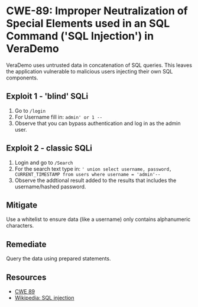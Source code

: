 CWE-89: Improper Neutralization of Special Elements used in an SQL Command ('SQL Injection') in VeraDemo
========================================================================================================

VeraDemo uses untrusted data in concatenation of SQL queries.
This leaves the application vulnerable to malicious users injecting
their own SQL components.

Exploit 1 - 'blind' SQLi
------------------------
1. Go to `/login`
2. For Username fill in: `admin' or 1 --`
3. Observe that you can bypass authentication and log in as the admin user.


Exploit 2 - classic SQLi
------------------------
1. Login and go to `/Search`
2. For the search text type in: `' union select username, password, CURRENT_TIMESTAMP from users where username = 'admin'--`
3. Observe the addtional result added to the results that includes the username/hashed password.


Mitigate
--------
Use a whitelist to ensure data (like a username) only contains alphanumeric characters.

Remediate
---------
Query the data using prepared statements.

Resources
---------
* [CWE 89](https://cwe.mitre.org/data/definitions/89.html)
* [Wikipedia: SQL injection](https://en.wikipedia.org/wiki/SQL_injection)